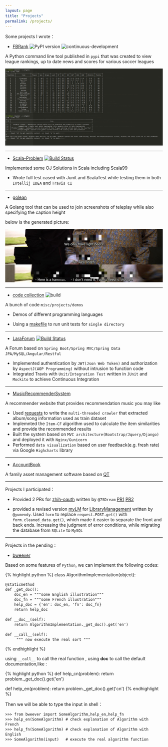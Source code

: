 ```yaml
---
layout: page
title: "Projects"
permalink: /projects/
---
```


Some projects I wrote：

- [FBRank](https://github.com/Allianzcortex/FBRank)    <img src="https://camo.githubusercontent.com/679ca6ebb312875e15236daf218fc068060083b8/68747470733a2f2f62616467652e667572792e696f2f70792f464252616e6b2e737667" alt="PyPI version" data-canonical-src="https://badge.fury.io/py/FBRank.svg" style="max-width:100%;"> ![continuous-development](https://travis-ci.org/Allianzcortex/FBRank.svg?branch=master)

<!-- <iframe src="https://ghbtns.com/github-btn.html?user=Allianzcortex&repo=FBRank&type=star&count=true" frameborder="0" scrolling="0" width="170px" height="20px"></iframe> -->

A Python command line tool published in `pypi` that was created to view league rankings, up to date news
and scores for various soccer leagues

![FBRank](/images/FBRank.png)

---

- [Scala-Problem](https://github.com/Infra-Intern/Scala-Problem) [![Build Status](https://travis-ci.org/Infra-Intern/Scala-Problem.svg?branch=master)](https://travis-ci.org/Infra-Intern/Scala-Problem)

Implemented some OJ Solutions in Scala including Scala99

- Wrote full test cased with Junit and ScalaTest while testing them in both `Intellij IDEA` and `Travis CI`

---

- [golean](https://github.com/Allianzcortex/golean)

A Golang tool that can be used to join screenshots of teleplay while also specifying the caption height

below is the generated picture:

![golean](/images/golean.jpg)

---

- [code collection](https://github.com/Allianzcortex/code_collection) ![build](https://api.travis-ci.org/Allianzcortex/code_collection.svg?branch=master)

A bunch of code `misc/projects/demos`

- Demos of different programming languages

- Using a [makefile](https://github.com/Allianzcortex/code_collection/blob/master/makefile) to run unit tests for `single directory`


---

- [LaraForum](https://github.com/Allianzcortex/LaraForum) [![Build Status](https://travis-ci.com/Allianzcortex/LaraForum.svg?token=eY1dQPtFsNYcmsgAHTB5&branch=master)](https://travis-ci.com/Allianzcortex/LaraForum)



A Forum based on `Spring Boot/Spring MVC/Spring Data JPA/MySQL/Angular/Restful`

- Implemented authentication by `JWT(Json Web Token)` and authorization by `AspectJ(AOP Programming)` without intrusion to function code
- Integrated Travis with `Unit/Integration Test` written in `JUnit` and `Mockito` to achieve Continuous Integration

<!-- <iframe src="https://ghbtns.com/github-btn.html?user=Allianzcortex&repo=cortexForum&type=star&count=true" frameborder="0" scrolling="0" width="170px" height="20px"></iframe> -->

---

- [MusicRecommenderSystem](https://github.com/Allianzcortex/MusicRecommenderSystem)

A recommender website that provides recommendation music you may like

- Used [requests](https://2.python-requests.org/en/master/) to write the `multi-threaded crawler` that extracted album/song information used as train dataset
- Implemnted the `Item-CF` algorithm used to calculate the item similarities and provide the recommended results
- Built the system based on `MVC architecture(Bootstrap/Jquery/Django)` and deployed it with `Nginx/Gunicorn`
- Performed `data visualization` based on user feedback(e.g. fresh rate) via Google `Highcharts` library

---

- [AccountBook](https://github.com/Allianzcortex/AcountBook)

A family asset management software based on [QT](https://www.qt.io/)

---

Projects I participated：

- Provided 2 PRs for  [zhih-oauth](https://github.com/7sDream/zhihu-oauth) written by `@7SDream` 
  [PR1](https://github.com/7sDream/zhihu-oauth/commit/6ac68940b1661c07c6d2758695eb00510733976c) [PR2](https://github.com/7sDream/zhihu-oauth/commit/bb68a4774a188be07e2f004493429166dcef6294)

- provided a revised version [myLM](https://github.com/Allianzcortex/myLM) for [LibraryManagement](https://github.com/yumendy/LibraryManagement) written by `@yumendy`.
Used  `form` to replace `request.POST.get()` with `form.cleaned_data.get()`, which made it easier to separate the front and back ends. Increasing the judgment of error conditions, while migrating the database from `SQLite` to `MySQL`

---

Projects in the pending：

<!-- - [Seaeels](https://github.com/Allianzcortex/Seaeels) 一个爬虫框架。不知道什么时候能继续写完啊......不过 `crawlProxy` 文件夹里实现了从
`xici 秘密花园 peuland ip84` 里爬代理 IP 的几个方法。 -->

<!-- <iframe src="https://ghbtns.com/github-btn.html?user=Allianzcortex&repo=Seaeels&type=star&count=true" frameborder="0" scrolling="0" width="170px" height="20px"></iframe> -->

- [bweever](https://github.com/Allianzcortex/bweever)

Based on some features of `Python`, we can implement the following codes:

{% highlight python %}
class AlgorithmImplementation(object):

    @staticmethod
    def _get_doc():
        doc_en = """some English illustration"""
        doc_fn = """some French illustration"""
        help_doc = {'en': doc_en, 'fn': doc_fn}
        return help_doc

    def __doc__(self):
        return AlgorithmImplementation._get_doc().get('en')

    def __call__(self):
         """ now execute the real sort """ 
{% endhighlight %}

using  `__call__` to call the real function , using __doc__ to call the default documentation,like :

{% highlight python %}
def help_cn(problem):
    return problem._get_doc().get('en')

def help_en(problem):
    return problem._get_doc().get('cn')
{% endhighlight %}

Then we will be able to type the input in shell：

```
>>> from bweever import SomeAlgorithm,help_en,help_fn
>>> help_en(SomeAlgorithm) # check explanation of Algorithm with French
>>> help_fn(SomeAlgorithm) # check explanation of Algorithm with English
>>> SomeAlgorithm(input)   # execute the real algorithm function
```

<!-- 
<iframe src="https://ghbtns.com/github-btn.html?user=Allianzcortex&repo=bweever&type=star&count=true" frameborder="0" scrolling="0" width="170px" height="20px"></iframe> -->

<!-- 业余时间维护了一个 [infra-intern](https://github.com/Infra-Intern) 的组织账号，来记录学习 infra 相关知识时做的笔记。
其中里面一个相对有趣的项目是 [Scala-Leetcode](https://github.com/Infra-Intern/Scala-LeetCode)
<iframe src="https://ghbtns.com/github-btn.html?user=Infra-Intern&repo=Scala-LeetCode&type=star&count=true" frameborder="0" scrolling="0" width="170px" height="20px"></iframe>

其他的一些项目包括 [消息队列](https://github.com/Infra-Intern/MQ-DOC)、[RPC 框架]()、[分布式文件存储](https://github.com/Infra-Intern/LearnHDFS)、[分布式计算](https://github.com/Infra-Intern/LearnSpark)、[分布式缓存](https://github.com/Infra-Intern/LearnCodis)、[Netty 聊天系统](https://github.com/Infra-Intern/NettyCommunicationSystem)
 -->
